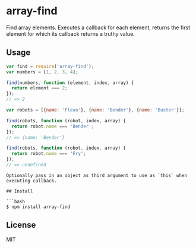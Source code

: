 # array-find
Find array elements. Executes a callback for each element, returns the first element for which its callback returns a truthy value.

## Usage

```javascript
var find = require('array-find');
var numbers = [1, 2, 3, 4];

find(numbers, function (element, index, array) {
  return element === 2;
});
// => 2

var robots = [{name: 'Flexo'}, {name: 'Bender'}, {name: 'Buster'}];

find(robots, function (robot, index, array) {
  return robot.name === 'Bender';
});
// => {name: 'Bender'}

find(robots, function (robot, index, array) {
  return robot.name === 'Fry';
});
// => undefined
```

```
Optionally pass in an object as third argument to use as `this` when executing callback.

## Install

```bash
$ npm install array-find
```

## License
MIT
